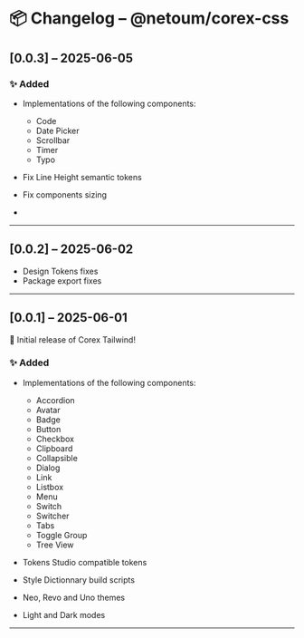 # 📦 Changelog – @netoum/corex-css

## [0.0.3] – 2025-06-05

### ✨ Added

- Implementations of the following components:
  - Code
  - Date Picker
  - Scrollbar
  - Timer
  - Typo
  
- Fix Line Height semantic tokens
- Fix components sizing
- 
---

## [0.0.2] – 2025-06-02

- Design Tokens fixes
- Package export fixes
  
---

## [0.0.1] – 2025-06-01

🎉 Initial release of Corex Tailwind!

### ✨ Added

- Implementations of the following components:
  - Accordion
  - Avatar
  - Badge
  - Button
  - Checkbox
  - Clipboard
  - Collapsible
  - Dialog
  - Link
  - Listbox
  - Menu
  - Switch
  - Switcher
  - Tabs
  - Toggle Group
  - Tree View

- Tokens Studio compatible tokens
- Style Dictionnary build scripts
- Neo, Revo and Uno themes
- Light and Dark modes
  
---


